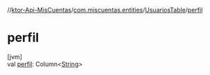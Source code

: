 //[ktor-Api-MisCuentas](../../../index.md)/[com.miscuentas.entities](../index.md)/[UsuariosTable](index.md)/[perfil](perfil.md)

# perfil

[jvm]\
val [perfil](perfil.md): Column&lt;[String](https://kotlinlang.org/api/latest/jvm/stdlib/kotlin/-string/index.html)&gt;
